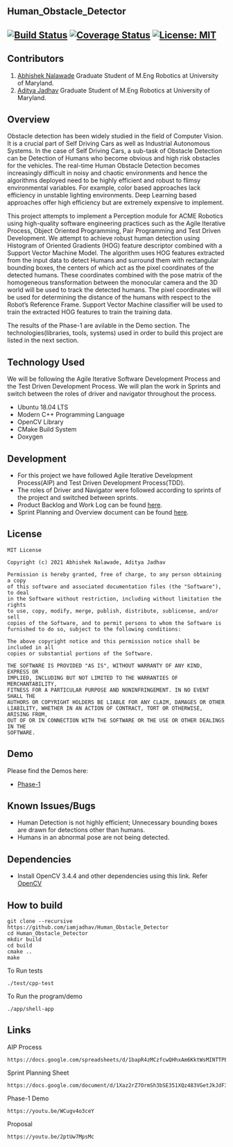 ## Human_Obstacle_Detector
[![Build Status](https://app.travis-ci.com/iamjadhav/Human_Obstacle_Detector.svg?branch=development_sprint_1)](https://app.travis-ci.com/iamjadhav/Human_Obstacle_Detector)
[![Coverage Status](https://coveralls.io/repos/github/iamjadhav/Human_Obstacle_Detector/badge.svg?branch=development_sprint_1)](https://coveralls.io/github/iamjadhav/Human_Obstacle_Detector?branch=development_sprint_1)
[![License: MIT](https://img.shields.io/badge/License-MIT-green.svg)](https://opensource.org/licenses/MIT)
---

## Contributors

1) [Abhishek Nalawade](https://github.com/abhishek-nalawade)
Graduate Student of M.Eng Robotics at University of Maryland. 
2) [Aditya Jadhav](https://github.com/iamjadhav)
Graduate Student of M.Eng Robotics at University of Maryland.

## Overview

Obstacle detection has been widely studied in the field of Computer Vision. It is a crucial part of Self Driving Cars as well as Industrial Autonomous
Systems. In the case of Self Driving Cars, a sub-task of Obstacle Detection can be Detection of Humans who become obvious and high risk obstacles for 
the vehicles. The real-time Human Obstacle Detection becomes increasingly difficult in noisy and chaotic environments and hence the algorithms deployed
need to be highly efficient and robust to flimsy environmental variables. For example, color based approaches lack efficiency in unstable lighting 
environments. Deep Learning based approaches offer high efficiency but are extremely expensive to implement.

This project attempts to implement a Perception module for ACME Robotics using high-quality software engineering practices such as the Agile Iterative
Process, Object Oriented Programming, Pair Programming and Test Driven Development. We attempt to achieve robust human detection using Histogram
of Oriented Gradients (HOG) feature descriptor combined with a Support Vector Machine Model. The algorithm uses HOG features extracted from the input
data to detect Humans and surround them with rectangular bounding boxes, the centers of which act as the pixel coordinates of the detected humans.
These coordinates combined with the pose matrix of the homogeneous transformation between the monocular camera and the 3D world will be used to 
track the detected humans. The pixel coordinates will be used for determining the distance of the humans with respect to the Robot’s Reference Frame.
Support Vector Machine classifier will be used to train the extracted HOG features to train the training data.

The results of the Phase-1 are avilable in the Demo section.
The technologies(libraries, tools, systems) used in order to build this project are listed in the next section.

## Technology Used

We will be following the Agile Iterative Software Development Process and the Test Driven Development Process.
We will plan the work in Sprints and switch between the roles of driver and navigator throughout the process. 

* Ubuntu 18.04 LTS
* Modern C++ Programming Language
* OpenCV Library
* CMake Build System
* Doxygen

## Development

- For this project we have followed Agile Iterative Development Process(AIP) and Test Driven Development Process(TDD).
- The roles of Driver and Navigator were followed according to sprints of the project and switched between sprints.
- Product Backlog and Work Log can be found [here](https://docs.google.com/spreadsheets/d/1bapR4zMCzfcwQHhxAm6KktWsMINTTPEt/edit#gid=2052063551).
- Sprint Planning and Overview document can be found [here](https://docs.google.com/document/d/1Xaz2rZ7OrmSh3bSE351XQz483VGetJkJdF37AjUF9Ro/edit).

## License 

```
MIT License

Copyright (c) 2021 Abhishek Nalawade, Aditya Jadhav

Permission is hereby granted, free of charge, to any person obtaining a copy
of this software and associated documentation files (the "Software"), to deal
in the Software without restriction, including without limitation the rights
to use, copy, modify, merge, publish, distribute, sublicense, and/or sell
copies of the Software, and to permit persons to whom the Software is
furnished to do so, subject to the following conditions:

The above copyright notice and this permission notice shall be included in all
copies or substantial portions of the Software.

THE SOFTWARE IS PROVIDED "AS IS", WITHOUT WARRANTY OF ANY KIND, EXPRESS OR
IMPLIED, INCLUDING BUT NOT LIMITED TO THE WARRANTIES OF MERCHANTABILITY,
FITNESS FOR A PARTICULAR PURPOSE AND NONINFRINGEMENT. IN NO EVENT SHALL THE
AUTHORS OR COPYRIGHT HOLDERS BE LIABLE FOR ANY CLAIM, DAMAGES OR OTHER
LIABILITY, WHETHER IN AN ACTION OF CONTRACT, TORT OR OTHERWISE, ARISING FROM,
OUT OF OR IN CONNECTION WITH THE SOFTWARE OR THE USE OR OTHER DEALINGS IN THE 
SOFTWARE.
```

## Demo

Please find the Demos here:
- [Phase-1](https://youtu.be/WCugv4o3ceY)

## Known Issues/Bugs 

- Human Detection is not highly efficient; Unnecessary bounding boxes are drawn for detections other than humans.
- Humans in an abnormal pose are not being detected.

## Dependencies

- Install OpenCV 3.4.4 and other dependencies using this link. Refer [OpenCV](https://learnopencv.com/install-opencv-3-4-4-on-ubuntu-18-04/)

## How to build

```
git clone --recursive https://github.com/iamjadhav/Human_Obstacle_Detector
cd Human_Obstacle_Detector
mkdir build
cd build
cmake ..
make
```

To Run tests 
```
./test/cpp-test
```
To Run the program/demo
```
./app/shell-app
```

## Links

AIP Process
```
https://docs.google.com/spreadsheets/d/1bapR4zMCzfcwQHhxAm6KktWsMINTTPEt/edit#gid=2052063551
```

Sprint Planning Sheet
```
https://docs.google.com/document/d/1Xaz2rZ7OrmSh3bSE351XQz483VGetJkJdF37AjUF9Ro/edit
```

Phase-1 Demo
```
https://youtu.be/WCugv4o3ceY
```

Proposal
```
https://youtu.be/2ptUw7MpsMc
```
